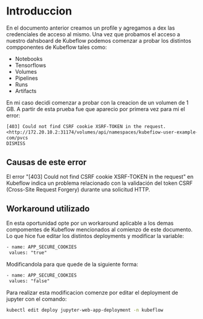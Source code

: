 # Introduccion

En el documento anterior creamos un profile y agregamos a dex las credenciales de acceso al mismo. Una vez que probamos el acceso a nuestro dahsboard de Kubeflow podemos comenzar a probar los distintos compponentes de Kubeflow tales como:

- Notebooks
- Tensorflows
- Volumes
- Pipelines
- Runs
- Artifacts

En mi caso decidi comenzar a probar con la creacion de un volumen de 1 GB. A partir de esta prueba fue que aparecio por primera vez para mi el error:

 ```txt
[403] Could not find CSRF cookie XSRF-TOKEN in the request.
<http://172.20.10.2:31174/volumes/api/namespaces/kubefiow-user-example->
com/pvcs
DISMISS
```

## Causas de este error

El error "[403] Could not find CSRF cookie XSRF-TOKEN in the request" en Kubeflow indica un problema relacionado con la validación del token CSRF (Cross-Site Request Forgery) durante una solicitud HTTP.

## Workaround utilizado

En esta oportunidad opte por un workaround aplicable a los demas compomentes de Kubeflow mencionados al comienzo de este documento. Lo que hice fue editar los distintos deployments y modificar la variable:

 ```txt
- name: APP_SECURE_COOKIES
  values: "true"
 ```

Modificandola para que quede de la siguiente forma:

 ```txt
- name: APP_SECURE_COOKIES
  values: "false"
 ```

Para realizar esta modificacion comenze por editar el deployment de jupyter con el comando:

 ```bash
kubectl edit deploy jupyter-web-app-deployment -n kubeflow
 ```
